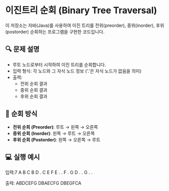 # 이진트리 순회 (Binary Tree Traversal)

이 저장소는 자바(Java)를 사용하여 이진 트리를 전위(preorder), 중위(inorder), 후위(postorder) 순회하는 프로그램을 구현한 코드입니다.

## 🔍 문제 설명

- 루트 노드로부터 시작하여 이진 트리를 순회합니다.
- 입력 형식: 각 노드와 그 자식 노드 정보 ('.'은 자식 노드가 없음을 의미)
- 출력:  
  - 전위 순회 결과  
  - 중위 순회 결과  
  - 후위 순회 결과  

## 🧠 순회 방식

- **전위 순회 (Preorder)**: 루트 → 왼쪽 → 오른쪽  
- **중위 순회 (Inorder)**: 왼쪽 → 루트 → 오른쪽  
- **후위 순회 (Postorder)**: 왼쪽 → 오른쪽 → 루트

## 💻 실행 예시

입력:7
A B C
B D .
C E F
E . .
F . G
D . .
G . .

출력:
ABDCEFG
DBAECFG
DBEGFCA
